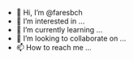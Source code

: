 - 👋 Hi, I’m @faresbch
- 👀 I’m interested in ...
- 🌱 I’m currently learning ...
- 💞️ I’m looking to collaborate on ...
- 📫 How to reach me ...

<!---
faresbch/faresbch is a ✨ special ✨ repository because its `README.md` (this file) appears on your GitHub profile.
You can click the Preview link to take a look at your changes.
--->
